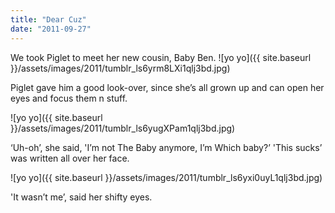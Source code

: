 ```yaml
---
title: "Dear Cuz"
date: "2011-09-27"
---
```


We took Piglet to meet her new cousin, Baby Ben. ![yo yo]({{ site.baseurl }}/assets/images/2011/tumblr_ls6yrm8LXi1qlj3bd.jpg)

Piglet gave him a good look-over, since she’s all grown up and can open her eyes and focus them n stuff.

![yo yo]({{ site.baseurl }}/assets/images/2011/tumblr_ls6yugXPam1qlj3bd.jpg)

‘Uh-oh’, she said, 'I’m not The Baby anymore, I’m Which baby?’ 'This sucks’ was written all over her face.

![yo yo]({{ site.baseurl }}/assets/images/2011/tumblr_ls6yxi0uyL1qlj3bd.jpg)

'It wasn’t me’, said her shifty eyes.
